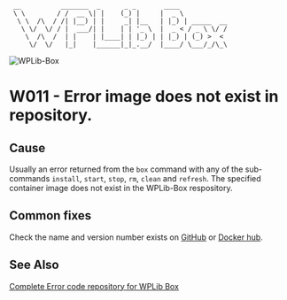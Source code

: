 ```
 __          _______  _      _ _       ____
 \ \        / /  __ \| |    (_) |     |  _ \
  \ \  /\  / /| |__) | |     _| |__   | |_) | _____  __
   \ \/  \/ / |  ___/| |    | | '_ \  |  _ < / _ \ \/ /
    \  /\  /  | |    | |____| | |_) | | |_) | (_) >  <
     \/  \/   |_|    |______|_|_.__/  |____/ \___/_/\_\
```

![WPLib-Box](https://github.com/wplib/wplib-box/blob/master/WPLib-Box-100x.png)

# W011 - Error image does not exist in repository.

## Cause
Usually an error returned from the `box` command with any of the sub-commands `install`, `start`, `stop`, `rm`, `clean` and `refresh`.
The specified container image does not exist in the WPLib-Box respository.

## Common fixes
Check the name and version number exists on [GitHub](https://github.com/wplib) or [Docker hub](https://hub.docker.com/r/wplib/).

### 


## See Also
[Complete Error code repository for WPLib Box](https://github.com/wplib/wplib-box/tree/master/docs/errors)


